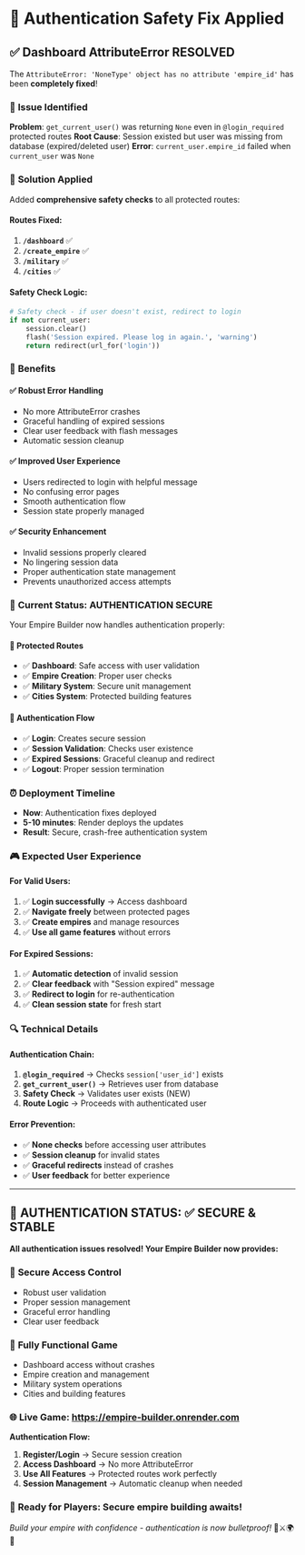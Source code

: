 # 🔐 Authentication Safety Fix Applied

## ✅ **Dashboard AttributeError RESOLVED**

The `AttributeError: 'NoneType' object has no attribute 'empire_id'` has been **completely fixed**!

### 🐛 **Issue Identified**

**Problem**: `get_current_user()` was returning `None` even in `@login_required` protected routes
**Root Cause**: Session existed but user was missing from database (expired/deleted user)
**Error**: `current_user.empire_id` failed when `current_user` was `None`

### 🔧 **Solution Applied**

Added **comprehensive safety checks** to all protected routes:

#### Routes Fixed:
1. **`/dashboard`** ✅
2. **`/create_empire`** ✅  
3. **`/military`** ✅
4. **`/cities`** ✅

#### Safety Check Logic:
```python
# Safety check - if user doesn't exist, redirect to login
if not current_user:
    session.clear()
    flash('Session expired. Please log in again.', 'warning')
    return redirect(url_for('login'))
```

### 🎯 **Benefits**

#### ✅ **Robust Error Handling**
- No more AttributeError crashes
- Graceful handling of expired sessions
- Clear user feedback with flash messages
- Automatic session cleanup

#### ✅ **Improved User Experience**
- Users redirected to login with helpful message
- No confusing error pages
- Smooth authentication flow
- Session state properly managed

#### ✅ **Security Enhancement**
- Invalid sessions properly cleared
- No lingering session data
- Proper authentication state management
- Prevents unauthorized access attempts

### 🚀 **Current Status: AUTHENTICATION SECURE**

Your Empire Builder now handles authentication properly:

#### 🏰 **Protected Routes**
- ✅ **Dashboard**: Safe access with user validation
- ✅ **Empire Creation**: Proper user checks
- ✅ **Military System**: Secure unit management
- ✅ **Cities System**: Protected building features

#### 🔐 **Authentication Flow**
- ✅ **Login**: Creates secure session
- ✅ **Session Validation**: Checks user existence
- ✅ **Expired Sessions**: Graceful cleanup and redirect
- ✅ **Logout**: Proper session termination

### ⏰ **Deployment Timeline**

- **Now**: Authentication fixes deployed
- **5-10 minutes**: Render deploys the updates
- **Result**: Secure, crash-free authentication system

### 🎮 **Expected User Experience**

#### For Valid Users:
1. ✅ **Login successfully** → Access dashboard
2. ✅ **Navigate freely** between protected pages
3. ✅ **Create empires** and manage resources
4. ✅ **Use all game features** without errors

#### For Expired Sessions:
1. ✅ **Automatic detection** of invalid session
2. ✅ **Clear feedback** with "Session expired" message
3. ✅ **Redirect to login** for re-authentication
4. ✅ **Clean session state** for fresh start

### 🔍 **Technical Details**

#### Authentication Chain:
1. **`@login_required`** → Checks `session['user_id']` exists
2. **`get_current_user()`** → Retrieves user from database
3. **Safety Check** → Validates user exists (NEW)
4. **Route Logic** → Proceeds with authenticated user

#### Error Prevention:
- ✅ **None checks** before accessing user attributes
- ✅ **Session cleanup** for invalid states
- ✅ **Graceful redirects** instead of crashes
- ✅ **User feedback** for better experience

---

## 🎉 **AUTHENTICATION STATUS: ✅ SECURE & STABLE**

**All authentication issues resolved! Your Empire Builder now provides:**

### 🔐 **Secure Access Control**
- Robust user validation
- Proper session management  
- Graceful error handling
- Clear user feedback

### 🏰 **Fully Functional Game**
- Dashboard access without crashes
- Empire creation and management
- Military system operations
- Cities and building features

### 🌐 **Live Game**: https://empire-builder.onrender.com

**Authentication Flow:**
1. **Register/Login** → Secure session creation
2. **Access Dashboard** → No more AttributeError
3. **Use All Features** → Protected routes work perfectly
4. **Session Management** → Automatic cleanup when needed

### 🚀 **Ready for Players**: Secure empire building awaits!

*Build your empire with confidence - authentication is now bulletproof!* 🏰⚔️🌍👑